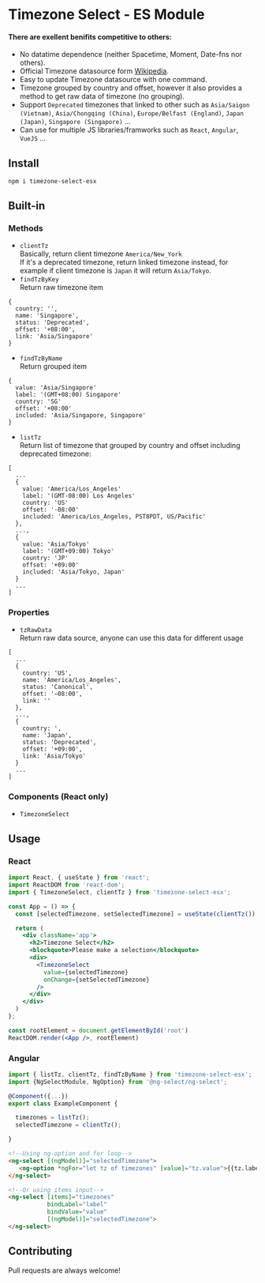 # Timezone Select - ES Module

#### There are exellent benifits competitive to others:
- No datatime dependence (neither Spacetime, Moment, Date-fns nor others).
- Official Timezone datasource form [Wikipedia](https://en.wikipedia.org/wiki/List_of_tz_database_time_zones).
- Easy to update Timezone datasource with one command.
- Timezone grouped by country and offset, however it also provides a method to get raw data of timezone (no grouping).
- Support `Deprecated` timezones that linked to other such as `Asia/Saigon (Vietnam)`, `Asia/Chongqing (China)`, `Europe/Belfast (England)`, `Japan (Japan)`, `Singapore (Singapore)` ...
- Can use for multiple JS libraries/framworks such as `React`, `Angular`, `VueJS` ...

## Install
```
npm i timezone-select-esx
```

## Built-in
### Methods
- `clientTz`  
Basically, return client timezone `America/New_York`  
If it's a deprecated timezone, return linked timezone instead, for example if client timezone is `Japan` it will return `Asia/Tokyo`.
- `findTzByKey`  
Return raw timezone item
```
{
  country: '',
  name: 'Singapore',
  status: 'Deprecated',
  offset: '+08:00',
  link: 'Asia/Singapore'
}
```
- `findTzByName`  
Return grouped item
```
{
  value: 'Asia/Singapore'
  label: '(GMT+08:00) Singapore'
  country: 'SG'
  offset: '+08:00'
  included: 'Asia/Singapore, Singapore'
}
```
- `listTz`  
Return list of timezone that grouped by country and offset including deprecated timezone:
```
[
  ...
  {
    value: 'America/Los_Angeles'
    label: '(GMT-08:00) Los Angeles'
    country: 'US'
    offset: '-08:00'
    included: 'America/Los_Angeles, PST8PDT, US/Pacific'
  },
  ...,
  {
    value: 'Asia/Tokyo'
    label: '(GMT+09:00) Tokyo'
    country: 'JP'
    offset: '+09:00'
    included: 'Asia/Tokyo, Japan'
  }
  ...
]
```
### Properties
- `tzRawData`  
Return raw data source, anyone can use this data for different usage
```
[
  ...
  {
    country: 'US',
    name: 'America/Los_Angeles',
    status: 'Canonical',
    offset: '−08:00',
    link: ''
  },
  ...,
  {
    country: ',
    name: 'Japan',
    status: 'Deprecated',
    offset: '+09:00',
    link: 'Asia/Tokyo'
  }
  ...
]
```

### Components (React only)
- `TimezoneSelect`

## Usage 
### React
```jsx
import React, { useState } from 'react';
import ReactDOM from 'react-dom';
import { TimezoneSelect, clientTz } from 'timezone-select-esx';

const App = () => {
  const [selectedTimezone, setSelectedTimezone] = useState(clientTz());

  return (
    <div className='app'>
      <h2>Timezone Select</h2>
      <blockquote>Please make a selection</blockquote>
      <div>
        <TimezoneSelect
          value={selectedTimezone}
          onChange={setSelectedTimezone}
        />
      </div>
    </div>
  )
};

const rootElement = document.getElementById('root')
ReactDOM.render(<App />, rootElement)
```
### Angular
```ts
import { listTz, clientTz, findTzByName } from 'timezone-select-esx';
import {NgSelectModule, NgOption} from '@ng-select/ng-select';

@Component({...})
export class ExampleComponent {

  timezones = listTz();
  selectedTimezone = clientTz();

}
```
```html
<!--Using ng-option and for loop-->
<ng-select [(ngModel)]="selectedTimezone">
   <ng-option *ngFor="let tz of timezones" [value]="tz.value">{{tz.label}}</ng-option>
</ng-select>

<!--Or using items input-->
<ng-select [items]="timezones" 
           bindLabel="label" 
           bindValue="value" 
           [(ngModel)]="selectedTimezone">
</ng-select>
```
## Contributing

Pull requests are always welcome!

